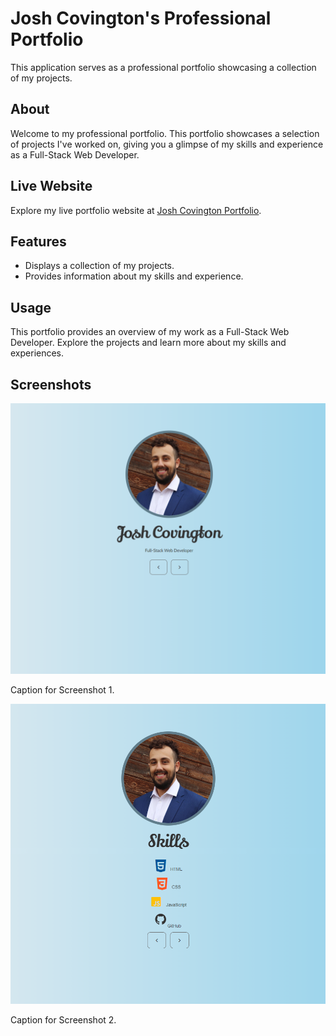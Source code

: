 # Josh Covington's Professional Portfolio

This application serves as a professional portfolio showcasing a collection of my projects.

## About

Welcome to my professional portfolio. This portfolio showcases a selection of projects I've worked on, giving you a glimpse of my skills and experience as a Full-Stack Web Developer.

## Live Website

Explore my live portfolio website at [Josh Covington Portfolio](https://jcovi.github.io/portfolio/).

## Features

- Displays a collection of my projects.
- Provides information about my skills and experience.

## Usage

This portfolio provides an overview of my work as a Full-Stack Web Developer. Explore the projects and learn more about my skills and experiences.

## Screenshots

![Screenshot 1](./assets/portfolio-snippet.png)

Caption for Screenshot 1.

![Screenshot 2](./assets/portfolio-snippet-2.png)

Caption for Screenshot 2.